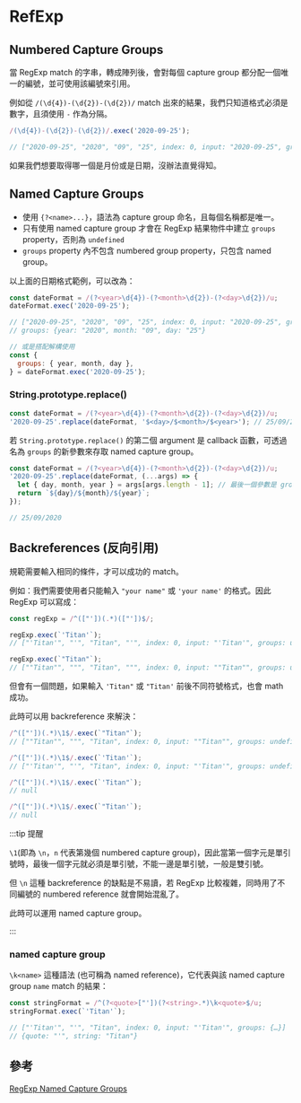 # RefExp

## Numbered Capture Groups

當 RegExp match 的字串，轉成陣列後，會對每個 capture group 都分配一個唯一的編號，並可使用該編號來引用。

例如從 `/(\d{4})-(\d{2})-(\d{2})/` match 出來的結果，我們只知道格式必須是數字，且須使用 `-` 作為分隔。

```js
/(\d{4})-(\d{2})-(\d{2})/.exec('2020-09-25');

// ["2020-09-25", "2020", "09", "25", index: 0, input: "2020-09-25", groups: undefined]
```

如果我們想要取得哪一個是月份或是日期，沒辦法直覺得知。

## Named Capture Groups

- 使用 `{?<name>...}`，語法為 capture group 命名，且每個名稱都是唯一。
- 只有使用 named capture group 才會在 RegExp 結果物件中建立 `groups` property，否則為 `undefined`
- `groups` property 內不包含 numbered group property，只包含 named group。

以上面的日期格式範例，可以改為：

```js
const dateFormat = /(?<year>\d{4})-(?<month>\d{2})-(?<day>\d{2})/u;
dateFormat.exec('2020-09-25');

// ["2020-09-25", "2020", "09", "25", index: 0, input: "2020-09-25", groups: {…}]
// groups: {year: "2020", month: "09", day: "25"}

// 或是搭配解構使用
const {
  groups: { year, month, day },
} = dateFormat.exec('2020-09-25');
```

### String.prototype.replace()

```js
const dateFormat = /(?<year>\d{4})-(?<month>\d{2})-(?<day>\d{2})/u;
'2020-09-25'.replace(dateFormat, '$<day>/$<month>/$<year>'); // 25/09/2020
```

若 `String.prototype.replace()` 的第二個 argument 是 callback 函數，可透過名為 `groups` 的新參數來存取 named capture group。

```js
const dateFormat = /(?<year>\d{4})-(?<month>\d{2})-(?<day>\d{2})/u;
'2020-09-25'.replace(dateFormat, (...args) => {
  let { day, month, year } = args[args.length - 1]; // 最後一個參數是 groups
  return `${day}/${month}/${year}`;
});

// 25/09/2020
```

## Backreferences (反向引用)

規範需要輸入相同的條件，才可以成功的 match。

例如：我們需要使用者只能輸入 `"your name"` 或 `'your name'` 的格式。因此 RegExp 可以寫成：

```js
const regExp = /^(["'])(.*)(["'])$/;

regExp.exec(`'Titan'`);
// ["'Titan'", "'", "Titan", "'", index: 0, input: "'Titan'", groups: undefined]

regExp.exec(`"Titan"`);
// [""Titan"", """, "Titan", """, index: 0, input: ""Titan"", groups: undefined]
```

但會有一個問題，如果輸入 `'Titan"` 或 `"Titan'` 前後不同符號格式，也會 math 成功。

此時可以用 backreference 來解決：

```js
/^(["'])(.*)\1$/.exec(`"Titan"`);
// [""Titan"", """, "Titan", index: 0, input: ""Titan"", groups: undefined]

/^(["'])(.*)\1$/.exec(`'Titan'`);
// ["'Titan'", "'", "Titan", index: 0, input: "'Titan'", groups: undefined]

/^(["'])(.*)\1$/.exec(`'Titan"`);
// null

/^(["'])(.*)\1$/.exec(`"Titan'`);
// null
```

:::tip 提醒

`\1`(即為 `\n`，`n` 代表第幾個 numbered capture group)，因此當第一個字元是單引號時，最後一個字元就必須是單引號，不能一邊是單引號，一般是雙引號。

但 `\n` 這種 backreference 的缺點是不易讀，若 RegExp 比較複雜，同時用了不同編號的 numbered reference 就會開始混亂了。

此時可以運用 named capture group。

:::

### named capture group

`\k<name>` 這種語法 (也可稱為 named reference)，它代表與該 named capture group `name` match 的結果：

```js
const stringFormat = /^(?<quote>["'])(?<string>.*)\k<quote>$/u;
stringFormat.exec(`'Titan'`);

// ["'Titan'", "'", "Titan", index: 0, input: "'Titan'", groups: {…}]
// {quote: "'", string: "Titan"}
```

## 參考

[RegExp Named Capture Groups](https://ithelp.ithome.com.tw/articles/10243957)

